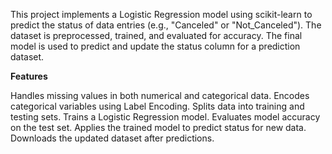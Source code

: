 This project implements a Logistic Regression model using scikit-learn to predict the status of data entries (e.g., "Canceled" or "Not_Canceled"). The dataset is preprocessed, trained, and evaluated for accuracy. The final model is used to predict and update the status column for a prediction dataset.

**Features**

Handles missing values in both numerical and categorical data. Encodes categorical variables using Label Encoding. Splits data into training and testing sets. Trains a Logistic Regression model. Evaluates model accuracy on the test set. Applies the trained model to predict status for new data. Downloads the updated dataset after predictions.
